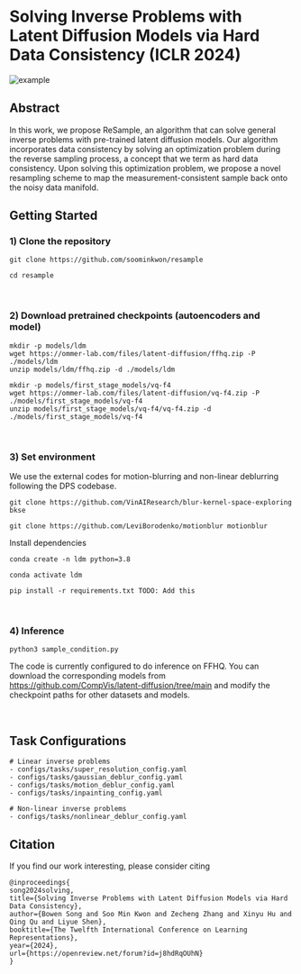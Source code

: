 # Solving Inverse Problems with Latent Diffusion Models via Hard Data Consistency (ICLR 2024)

![example](https://github.com/soominkwon/resample/blob/main/figures/resample_ex.png)

## Abstract

In this work, we propose ReSample, an algorithm that can solve general inverse problems with pre-trained latent diffusion models. Our algorithm incorporates data consistency by solving an optimization problem during the reverse sampling process, a concept that we term as hard data consistency. Upon solving this optimization problem, we propose a novel resampling scheme to map the measurement-consistent sample back onto the noisy data manifold.

## Getting Started

### 1) Clone the repository

```
git clone https://github.com/soominkwon/resample

cd resample
```

<br />

### 2) Download pretrained checkpoints (autoencoders and model)

```
mkdir -p models/ldm
wget https://ommer-lab.com/files/latent-diffusion/ffhq.zip -P ./models/ldm
unzip models/ldm/ffhq.zip -d ./models/ldm

mkdir -p models/first_stage_models/vq-f4
wget https://ommer-lab.com/files/latent-diffusion/vq-f4.zip -P ./models/first_stage_models/vq-f4
unzip models/first_stage_models/vq-f4/vq-f4.zip -d ./models/first_stage_models/vq-f4
```

<br />

### 3) Set environment

We use the external codes for motion-blurring and non-linear deblurring following the DPS codebase.

```
git clone https://github.com/VinAIResearch/blur-kernel-space-exploring bkse

git clone https://github.com/LeviBorodenko/motionblur motionblur
```

Install dependencies

```
conda create -n ldm python=3.8

conda activate ldm

pip install -r requirements.txt TODO: Add this
```

<br />

### 4) Inference

```
python3 sample_condition.py
```

The code is currently configured to do inference on FFHQ. You can download the corresponding models from https://github.com/CompVis/latent-diffusion/tree/main and modify the checkpoint paths for other datasets and models.


<br />

## Task Configurations

```
# Linear inverse problems
- configs/tasks/super_resolution_config.yaml
- configs/tasks/gaussian_deblur_config.yaml
- configs/tasks/motion_deblur_config.yaml
- configs/tasks/inpainting_config.yaml

# Non-linear inverse problems
- configs/tasks/nonlinear_deblur_config.yaml
```

## Citation
If you find our work interesting, please consider citing

```
@inproceedings{
song2024solving,
title={Solving Inverse Problems with Latent Diffusion Models via Hard Data Consistency},
author={Bowen Song and Soo Min Kwon and Zecheng Zhang and Xinyu Hu and Qing Qu and Liyue Shen},
booktitle={The Twelfth International Conference on Learning Representations},
year={2024},
url={https://openreview.net/forum?id=j8hdRqOUhN}
}
```

